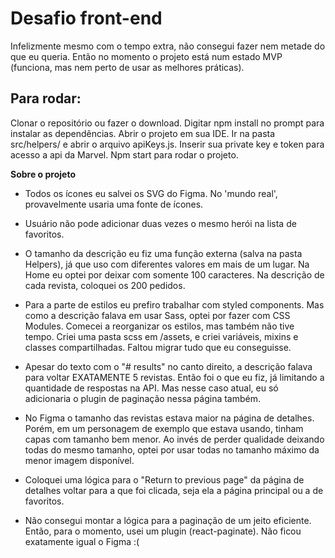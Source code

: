 # Desafio front-end

Infelizmente mesmo com o tempo extra, não consegui fazer nem metade do que eu queria. Então no momento o projeto está num estado MVP (funciona, mas nem perto de usar as melhores práticas). 

## Para rodar: 

Clonar o repositório ou fazer o download.
Digitar npm install no prompt para instalar as dependências.
Abrir o projeto em sua IDE.
Ir na pasta src/helpers/ e abrir o arquivo apiKeys.js.
Inserir sua private key e token para acesso a api da Marvel. 
Npm start para rodar o projeto.

**Sobre o projeto**

- Todos os ícones eu salvei os SVG do Figma. No 'mundo real', provavelmente usaria uma fonte de ícones. 

- Usuário não pode adicionar duas vezes o mesmo herói na lista de favoritos.

- O tamanho da descrição eu fiz uma função externa (salva na pasta Helpers), já que uso com diferentes valores em mais de um lugar. Na Home eu optei por deixar com somente 100 caracteres. Na descrição de cada revista, coloquei os 200 pedidos.

- Para a parte de estilos eu prefiro trabalhar com styled components. Mas como a descrição falava em usar Sass, optei por fazer com CSS Modules. Comecei a reorganizar os estilos, mas também não tive tempo. Criei uma pasta scss em /assets, e criei variáveis, mixins e classes compartilhadas. Faltou migrar tudo que eu conseguisse. 

- Apesar do texto com o "# results" no canto direito, a descrição falava para voltar EXATAMENTE 5 revistas. Então foi o que eu fiz, já limitando a quantidade de respostas na API. Mas nesse caso atual, eu só adicionaria o plugin de paginação nessa página também. 

- No Figma o tamanho das revistas estava maior na página de detalhes. Porém, em um personagem de exemplo que estava usando, tinham capas com tamanho bem menor. Ao invés de perder qualidade deixando todas do mesmo tamanho, optei por usar todas no tamanho máximo da menor imagem disponível.

- Coloquei uma lógica para o "Return to previous page" da página de detalhes voltar para a que foi clicada, seja ela a página principal ou a de favoritos.

- Não consegui montar a lógica para a paginação de um jeito eficiente. Então, para o momento, usei um plugin (react-paginate). Não ficou exatamente igual o Figma :(
